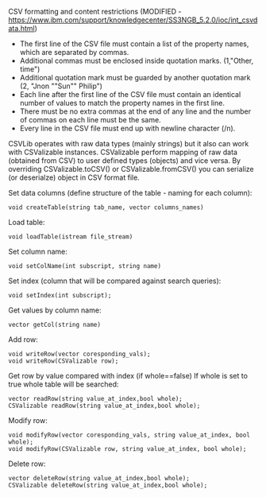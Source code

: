 
CSV formatting and content restrictions (MODIFIED - https://www.ibm.com/support/knowledgecenter/SS3NGB_5.2.0/ioc/int_csvdata.html)

 - The first line of the CSV file must contain a list of the property names, which are separated by commas. 
 - Additional commas must be enclosed inside quotation marks. (1,"Other, time") 
 - Additional quotation mark must be guarded by another quotation mark (2, "Jnon ""Sun"" Philip")  
 - Each line after the first line of the CSV file must contain an identical number of values to match the property names in the            first line. 
 - There must be no extra commas at the end of any line and the number of commas on each line must be the same.
 - Every line in the CSV file must end up with newline character (/n).
 

CSVLib operates with raw data types (mainly strings) but it also can work with CSValizable instances.
CSValizable perform mapping of raw data (obtained from CSV) to user defined types (objects) and vice versa.
By overriding CSValizable.toCSV() or CSValizable.fromCSV() you can serialize (or deserialze) object
in CSV format file. 


Set data columns (define structure of the table - naming for each column):
	
	void createTable(string tab_name, vector columns_names)

Load table:
	
	void loadTable(istream file_stream)

Set column name:

	void setColName(int subscript, string name)

Set index (column that will be compared against search queries):

	void setIndex(int subscript);

Get values by column name:

	vector getCol(string name) 

Add row:

	void writeRow(vector coresponding_vals);
	void writeRow(CSValizable row); 

Get row by value compared with index (if whole==false) If whole is set to true whole table will be searched:

	vector readRow(string value_at_index,bool whole);
	CSValizable readRow(string value_at_index,bool whole);

Modify row:

	void modifyRow(vector coresponding_vals, string value_at_index, bool whole);
	void modifyRow(CSValizable row, string value_at_index, bool whole); 

Delete row:

	vector deleteRow(string value_at_index,bool whole);
	CSValizable deleteRow(string value_at_index,bool whole);

 



	

	




